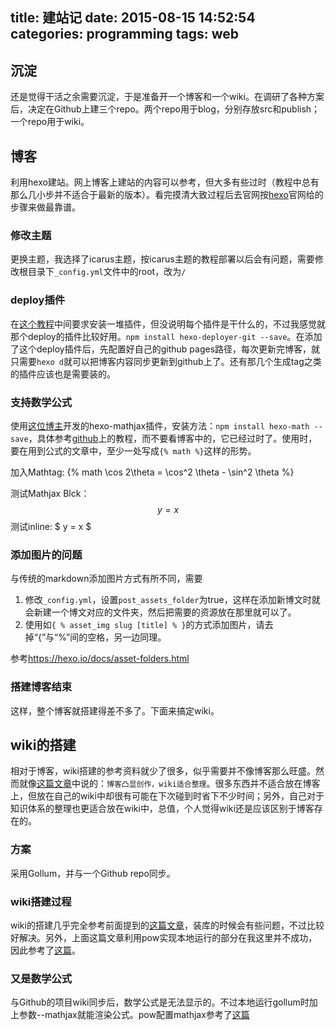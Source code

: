 title: 建站记
date: 2015-08-15 14:52:54
categories: programming
tags: web
---
## 沉淀
还是觉得干活之余需要沉淀，于是准备开一个博客和一个wiki。在调研了各种方案后，决定在Github上建三个repo。两个repo用于blog，分别存放src和publish；一个repo用于wiki。

## 博客
利用hexo建站。网上博客上建站的内容可以参考，但大多有些过时（教程中总有那么几小步并不适合于最新的版本）。看完摸清大致过程后去官网按[hexo](https://hexo.io/)官网给的步骤来做最靠谱。

### 修改主题
更换主题，我选择了icarus主题，按icarus主题的教程部署以后会有问题，需要修改根目录下`_config.yml`文件中的root，改为`/`

### deploy插件
在[这个教程](http://wsgzao.github.io/post/hexo-guide/)中间要求安装一堆插件，但没说明每个插件是干什么的，不过我感觉就那个deploy的插件比较好用。`npm install hexo-deployer-git --save`。在添加了这个deploy插件后，先配置好自己的github pages路径，每次更新完博客，就只需要`hexo d`就可以把博客内容同步更新到github上了。还有那几个生成tag之类的插件应该也是需要装的。

### 支持数学公式
使用[这位博主](http://catx.me/2014/03/09/hexo-mathjax-plugin/)开发的hexo-mathjax插件，安装方法：`npm install hexo-math --save`，具体参考[github](https://github.com/akfish/hexo-math)上的教程，而不要看博客中的，它已经过时了。使用时，要在用到公式的文章中，至少一处写成`{% math %}`这样的形势。

加入Mathtag: {% math \cos 2\theta = \cos^2 \theta - \sin^2 \theta %}

测试Mathjax Blck：
$$ y = x $$
测试inline: $ y = x $

### 添加图片的问题
与传统的markdown添加图片方式有所不同，需要
1. 修改`_config.yml`，设置`post_assets_folder`为true，这样在添加新博文时就会新建一个博文对应的文件夹，然后把需要的资源放在那里就可以了。
2. 使用如`{ % asset_img slug [title] % }`的方式添加图片，请去掉“{”与“%”间的空格，另一边同理。

参考<https://hexo.io/docs/asset-folders.html>

### 搭建博客结束
这样，整个博客就搭建得差不多了。下面来搞定wiki。

## wiki的搭建
相对于博客，wiki搭建的参考资料就少了很多，似乎需要并不像博客那么旺盛。然而就像[这篇文章](http://www.yangzhiping.com/tech/gollum.html)中说的：`博客凸显创作，wiki适合整理`。很多东西并不适合放在博客上，但放在自己的wiki中却很有可能在下次碰到时省下不少时间；另外，自己对于知识体系的整理也更适合放在wiki中，总值，个人觉得wiki还是应该区别于博客存在的。

### 方案
采用Gollum，并与一个Github repo同步。

### wiki搭建过程
wiki的搭建几乎完全参考前面提到的[这篇文章](http://www.yangzhiping.com/tech/gollum.html)，装库的时候会有些问题，不过比较好解决。另外，上面这篇文章利用pow实现本地运行的部分在我这里并不成功，因此参考了[这篇](http://www.juliendesrosiers.com/2011/07/20/run-gollum-on-pow)。

### 又是数学公式
与Github的项目wiki同步后，数学公式是无法显示的。不过本地运行gollum时加上参数--mathjax就能渲染公式。pow配置mathjax参考了[这篇](http://msimav.net/2013/08/01/gollum-a-lightweight-wiki/)
